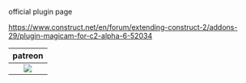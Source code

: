 official plugin page 

https://www.construct.net/en/forum/extending-construct-2/addons-29/plugin-magicam-for-c2-alpha-6-52034




<table>
<thead>
<tr>
<th>patreon</th>
</tr>
</thead>
<tbody>
<td style="text-align:center"><a href="https://www.patreon.com/oyun" target="_blank"><img src="https://i.imgur.com/T4hQeAV.png"></img></a></td>
</tr>
</tbody>
</table>